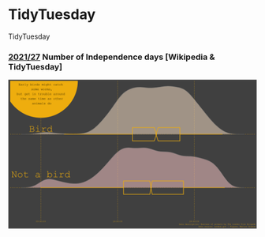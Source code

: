 # TidyTuesday
TidyTuesday 

### [2021/27](https://github.com/mariusgrabow/TidyTuesday/tree/main/plots) Number of Independence days [Wikipedia & TidyTuesday]

![./plots/2021_27/2021_27_animal_rescue.png](https://github.com/mariusgrabow/TidyTuesday/blob/main/plots/2021_27_animal_rescue.png)